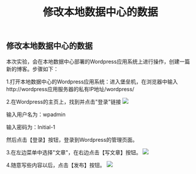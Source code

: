 ﻿---
title: "修改本地数据中心的数据"
chapter: false
weight: 81
---

## 修改本地数据中心的数据

本次实验，会在本地数据中心部署的Wordpress应用系统上进行操作，创建一篇新的博客。步骤如下：

1.打开本地数据中心的Wordpress应用系统：进入堡垒机，在浏览器中输入http://wordpress应用服务器的私有IP地址/wordpress/

2.在Wordpress的主页上，找到并点击"登录"链接
![](/images/Failover/wphomepage.png)

输入用户名为：wpadmin

输入密码为：Initial-1

然后点击【登录】按钮，登录到Wordpress的管理页面。

3.在左边菜单中选择"文章"，在右边点击【写文章】按钮。
![](/images/Failover/addnewblog.png)

4.随意写些内容以后，点击【发布】按钮。
![](/images/Failover/publishnewblog.png)

